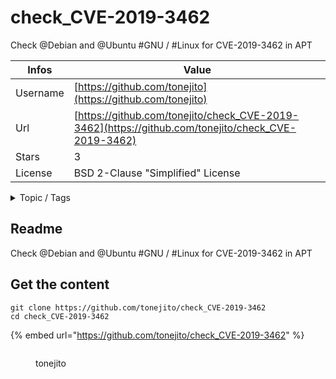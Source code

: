 # check_CVE-2019-3462

Check @Debian and @Ubuntu #GNU / #Linux for CVE-2019-3462 in APT

| Infos    | Value                                                              |
| -------- | -------------------------------------------------------------------|
| Username | [https://github.com/tonejito](https://github.com/tonejito) |
| Url      | [https://github.com/tonejito/check_CVE-2019-3462](https://github.com/tonejito/check_CVE-2019-3462)                                               |
| Stars    | 3                                                          |
| License  | BSD 2-Clause "Simplified" License                                                        |

<details>

<summary>Topic / Tags</summary>



</details>

## Readme

Check @Debian and @Ubuntu #GNU / #Linux for CVE-2019-3462 in APT



## Get the content

```
git clone https://github.com/tonejito/check_CVE-2019-3462
cd check_CVE-2019-3462
```

{% embed url="https://github.com/tonejito/check_CVE-2019-3462" %}

<figure><img src="https://avatars.githubusercontent.com/u/618588?v=4" alt=""><figcaption><p>tonejito</p></figcaption></figure>
